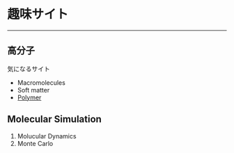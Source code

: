 # 趣味サイト
---
## 高分子
 
気になるサイト
 
- Macromolecules
- Soft matter
- [Polymer](https://www.journals.elsevier.com/polymer)

 ## Molecular Simulation
1. Molucular Dynamics
2. Monte Carlo

